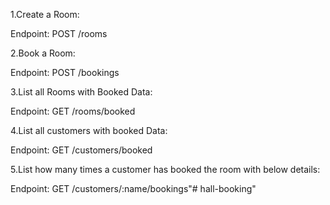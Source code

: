 1.Create a Room:

Endpoint: POST /rooms

2.Book a Room:

Endpoint: POST /bookings

3.List all Rooms with Booked Data:

Endpoint: GET /rooms/booked

4.List all customers with booked Data:

Endpoint: GET /customers/booked

5.List how many times a customer has booked the room with below details:

Endpoint: GET /customers/:name/bookings"# hall-booking" 
